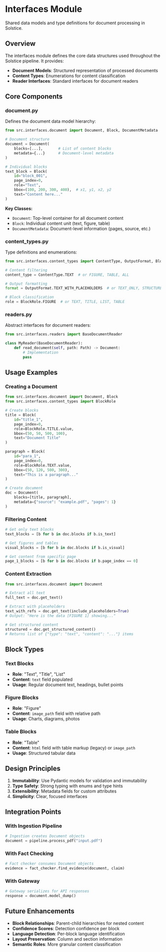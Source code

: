 # Interfaces Module

Shared data models and type definitions for document processing in Solstice.

## Overview

The interfaces module defines the core data structures used throughout the Solstice pipeline. It provides:
- **Document Models**: Structured representation of processed documents
- **Content Types**: Enumerations for content classification
- **Reader Interfaces**: Standard interfaces for document readers

## Core Components

### document.py

Defines the document data model hierarchy:

```python
from src.interfaces.document import Document, Block, DocumentMetadata

# Document structure
document = Document(
    blocks=[...],       # List of content blocks
    metadata={...}      # Document-level metadata
)

# Individual blocks
text_block = Block(
    id="block_001",
    page_index=0,
    role="Text",
    bbox=(100, 200, 300, 400),  # x1, y1, x2, y2
    text="Content here..."
)
```

**Key Classes:**
- `Document`: Top-level container for all document content
- `Block`: Individual content unit (text, figure, table)
- `DocumentMetadata`: Document-level information (pages, source, etc.)

### content_types.py

Type definitions and enumerations:

```python
from src.interfaces.content_types import ContentType, OutputFormat, BlockRole

# Content filtering
content_type = ContentType.TEXT  # or FIGURE, TABLE, ALL

# Output formatting
format = OutputFormat.TEXT_WITH_PLACEHOLDERS  # or TEXT_ONLY, STRUCTURED, VISION_READY

# Block classification
role = BlockRole.FIGURE  # or TEXT, TITLE, LIST, TABLE
```

### readers.py

Abstract interfaces for document readers:

```python
from src.interfaces.readers import BaseDocumentReader

class MyReader(BaseDocumentReader):
    def read_document(self, path: Path) -> Document:
        # Implementation
        pass
```

## Usage Examples

### Creating a Document

```python
from src.interfaces.document import Document, Block
from src.interfaces.content_types import BlockRole

# Create blocks
title = Block(
    id="title_1",
    page_index=0,
    role=BlockRole.TITLE.value,
    bbox=(50, 50, 500, 100),
    text="Document Title"
)

paragraph = Block(
    id="para_1", 
    page_index=0,
    role=BlockRole.TEXT.value,
    bbox=(50, 120, 500, 300),
    text="This is a paragraph..."
)

# Create document
doc = Document(
    blocks=[title, paragraph],
    metadata={"source": "example.pdf", "pages": 1}
)
```

### Filtering Content

```python
# Get only text blocks
text_blocks = [b for b in doc.blocks if b.is_text]

# Get figures and tables
visual_blocks = [b for b in doc.blocks if b.is_visual]

# Get content from specific page
page_1_blocks = [b for b in doc.blocks if b.page_index == 0]
```

### Content Extraction

```python
from src.interfaces.document import Document

# Extract all text
full_text = doc.get_text()

# Extract with placeholders
text_with_refs = doc.get_text(include_placeholders=True)
# Output: "Here is the data [FIGURE 1] showing..."

# Get structured content
structured = doc.get_structured_content()
# Returns list of {"type": "text", "content": "..."} items
```

## Block Types

### Text Blocks
- **Role**: "Text", "Title", "List"
- **Content**: `text` field populated
- **Usage**: Regular document text, headings, bullet points

### Figure Blocks
- **Role**: "Figure"
- **Content**: `image_path` field with relative path
- **Usage**: Charts, diagrams, photos

### Table Blocks
- **Role**: "Table"
- **Content**: `html` field with table markup (legacy) or `image_path`
- **Usage**: Structured tabular data

## Design Principles

1. **Immutability**: Use Pydantic models for validation and immutability
2. **Type Safety**: Strong typing with enums and type hints
3. **Extensibility**: Metadata fields for custom attributes
4. **Simplicity**: Clear, focused interfaces

## Integration Points

### With Ingestion Pipeline
```python
# Ingestion creates Document objects
document = pipeline.process_pdf("input.pdf")
```

### With Fact Checking
```python
# Fact checker consumes Document objects
evidence = fact_checker.find_evidence(document, claim)
```

### With Gateway
```python
# Gateway serializes for API responses
response = document.model_dump()
```

## Future Enhancements

- **Block Relationships**: Parent-child hierarchies for nested content
- **Confidence Scores**: Detection confidence per block
- **Language Detection**: Per-block language identification
- **Layout Preservation**: Column and section information
- **Semantic Roles**: More granular content classification